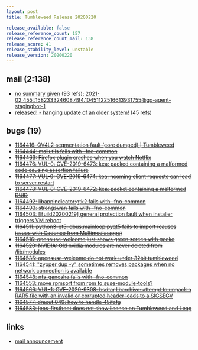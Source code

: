 ```yaml
---
layout: post
title: Tumbleweed Release 20200220

release_available: false
release_reference_count: 157
release_reference_count_mail: 138
release_score: 41
release_stability_level: unstable
release_version: 20200220
---
```


## mail (2:138)

- [no summary given](https://lists.opensuse.org/archives/list/factory@lists.opensuse.org/thread/ZFDIERJ4Y2ZLCE4GDCFTYGCFKNKNJSTG) (93 refs); [2021-02.455::<158233324608.494.10451122516613931755@go-agent-stagingbot-1>](https://lists.opensuse.org/archives/list/factory@lists.opensuse.org/thread/ZFDIERJ4Y2ZLCE4GDCFTYGCFKNKNJSTG)
- [released! - hanging update of an older system!](https://lists.opensuse.org/opensuse-factory/2020-02/msg00475.html) (45 refs)

## bugs (19)

<!--more-->

- ~~[1164416: QV4L2 segmentation fault (core dumped) | Tumbleweed](https://bugzilla.opensuse.org/show_bug.cgi?id=1164416)~~
- ~~[1164444: mailutils fails with -fno-common](https://bugzilla.opensuse.org/show_bug.cgi?id=1164444)~~
- ~~[1164463: Firefox plugin crashes when you watch Netflix](https://bugzilla.opensuse.org/show_bug.cgi?id=1164463)~~
- ~~[1164476: VUL-0: CVE-2019-6473: kea: packed containing a malformed code causing assertion failure](https://bugzilla.opensuse.org/show_bug.cgi?id=1164476)~~
- ~~[1164477: VUL-0: CVE-2019-6474: kea: ncoming client requests can lead to server restart](https://bugzilla.opensuse.org/show_bug.cgi?id=1164477)~~
- ~~[1164478: VUL-0: CVE-2019-6472: kea: packet containing a malformed DUID](https://bugzilla.opensuse.org/show_bug.cgi?id=1164478)~~
- ~~[1164492: libappindicator:gtk2 fails with -fno-common](https://bugzilla.opensuse.org/show_bug.cgi?id=1164492)~~
- ~~[1164493: strongswan fails with -fno-common](https://bugzilla.opensuse.org/show_bug.cgi?id=1164493)~~
- [1164503: \[Build20200219\] general protection fault when installer triggers VM reboot](https://bugzilla.opensuse.org/show_bug.cgi?id=1164503)
- ~~[1164511: python3-qt5: dbus.mainloop.pyqt5 fails to import (causes issues with Cadence from Multimedia:apps)](https://bugzilla.opensuse.org/show_bug.cgi?id=1164511)~~
- ~~[1164516: opensuse-welcome just shows green screen with geeko](https://bugzilla.opensuse.org/show_bug.cgi?id=1164516)~~
- ~~[1164520: NVIDIA: Old nvidia modules are never deleted from /lib/modules](https://bugzilla.opensuse.org/show_bug.cgi?id=1164520)~~
- ~~[1164535: opensuse-welcome do not work under 32bit tumbleweed](https://bugzilla.opensuse.org/show_bug.cgi?id=1164535)~~
- [1164541: "zypper dup -y" sometimes removes packages when no network connection is available](https://bugzilla.opensuse.org/show_bug.cgi?id=1164541)
- ~~[1164548: nfs-ganesha fails with -fno-common](https://bugzilla.opensuse.org/show_bug.cgi?id=1164548)~~
- [1164553: move rpmsort from rpm to suse-module-tools?](https://bugzilla.opensuse.org/show_bug.cgi?id=1164553)
- ~~[1164566: VUL-1: CVE-2020-9308: bsdtar,libarchive: attempt to unpack a RAR5 file with an invalid or corrupted header leads to a SIGSEGV](https://bugzilla.opensuse.org/show_bug.cgi?id=1164566)~~
- ~~[1164577: dracut 049: how to handle 45ifcfg](https://bugzilla.opensuse.org/show_bug.cgi?id=1164577)~~
- ~~[1164583: jeos-firstboot does not show license on Tumbleweed and Leap](https://bugzilla.opensuse.org/show_bug.cgi?id=1164583)~~



## links

- [mail announcement](https://lists.opensuse.org/archives/list/factory@lists.opensuse.org/thread/ZFDIERJ4Y2ZLCE4GDCFTYGCFKNKNJSTG)
